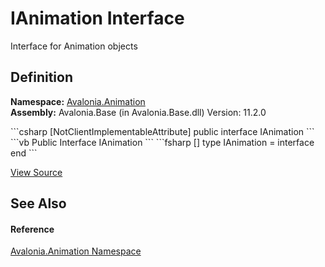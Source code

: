 # IAnimation Interface


Interface for Animation objects



## Definition
**Namespace:** <a href="N_Avalonia_Animation">Avalonia.Animation</a>  
**Assembly:** Avalonia.Base (in Avalonia.Base.dll) Version: 11.2.0

<Tabs groupId="api-code-preview">
<TabItem value="csharp" label="C#">
```csharp
[NotClientImplementableAttribute]
public interface IAnimation
```
</TabItem>
<TabItem value="vb" label="VB">
```vb
<NotClientImplementableAttribute>
Public Interface IAnimation
```
</TabItem>
<TabItem value="fsharp" label="F#">
```fsharp
[<NotClientImplementableAttribute>]
type IAnimation = interface end
```
</TabItem>
</Tabs>



<a href="https://github.com/AvaloniaUI/Avalonia/tree/master/src/Avalonia.Base/Animation/IAnimation.cs" title="View the source code">View Source</a>



## See Also


#### Reference
<a href="N_Avalonia_Animation">Avalonia.Animation Namespace</a>  

